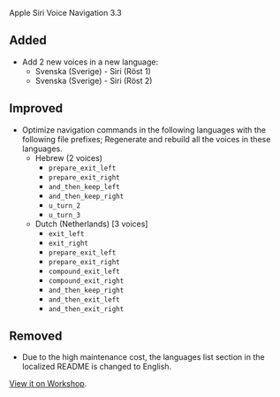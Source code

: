 Apple Siri Voice Navigation 3.3

## Added
- Add 2 new voices in a new language:
    - Svenska (Sverige) - Siri (Röst 1)
    - Svenska (Sverige) - Siri (Röst 2)

## Improved
- Optimize navigation commands in the following languages with the following file prefixes; Regenerate and rebuild all the voices in these languages.
    - Hebrew (2 voices)
        - `prepare_exit_left`
        - `prepare_exit_right`
        - `and_then_keep_left`
        - `and_then_keep_right`
        - `u_turn_2`
        - `u_turn_3`
    - Dutch (Netherlands) [3 voices]
        - `exit_left`
        - `exit_right`
        - `prepare_exit_left`
        - `prepare_exit_right`
        - `compound_exit_left`
        - `compound_exit_right`
        - `and_then_keep_right`
        - `and_then_exit_left`
        - `and_then_exit_right`

## Removed
- Due to the high maintenance cost, the languages list section in the localized README is changed to English.

[View it on Workshop](https://steamcommunity.com/sharedfiles/filedetails/changelog/3404021712).